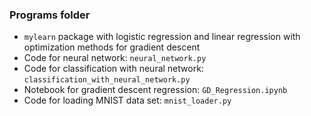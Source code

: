 ### Programs folder
* `mylearn` package with logistic regression and linear regression with optimization methods for gradient descent
* Code for neural network: `neural_network.py`
* Code for classification with neural network: `classification_with_neural_network.py`
* Notebook for gradient descent regression: `GD_Regression.ipynb`
* Code for loading MNIST data set: `mnist_loader.py`
